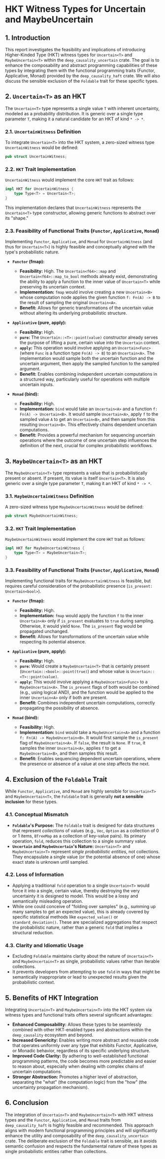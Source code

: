 # HKT Witness Types for Uncertain and MaybeUncertain

## 1. Introduction

This report investigates the feasibility and implications of introducing Higher-Kinded Type (HKT) witness types for `Uncertain<T>` and `MaybeUncertain<T>` within the `deep_causality_uncertain` crate. The goal is to enhance the composability and abstract programming capabilities of these types by integrating them with the functional programming traits (Functor, Applicative, Monad) provided by the `deep_causality_haft` crate. We will also discuss the sensible exclusion of the `Foldable` trait for these specific types.

## 2. `Uncertain<T>` as an HKT

The `Uncertain<T>` type represents a single value `T` with inherent uncertainty, modeled as a probability distribution. It is generic over a single type parameter `T`, making it a natural candidate for an HKT of kind `* -> *`.

### 2.1. `UncertainWitness` Definition

To integrate `Uncertain<T>` into the HKT system, a zero-sized witness type `UncertainWitness` would be defined:

```rust
pub struct UncertainWitness;
```

### 2.2. `HKT` Trait Implementation

`UncertainWitness` would implement the core `HKT` trait as follows:

```rust
impl HKT for UncertainWitness {
    type Type<T> = Uncertain<T>;
}
```

This implementation declares that `UncertainWitness` represents the `Uncertain<T>` type constructor, allowing generic functions to abstract over its "shape."

### 2.3. Feasibility of Functional Traits (`Functor`, `Applicative`, `Monad`)

Implementing `Functor`, `Applicative`, and `Monad` for `UncertainWitness` (and thus for `Uncertain<T>`) is highly feasible and conceptually aligned with the type's probabilistic nature.

*   **`Functor` (fmap):**
    *   **Feasibility:** High. The `Uncertain<f64>::map` and `Uncertain<f64>::map_to_bool` methods already exist, demonstrating the ability to apply a function to the inner value of `Uncertain<T>` while preserving its uncertain context.
    *   **Implementation:** `fmap` would involve creating a new `Uncertain<B>` whose computation node applies the given function `f: Fn(A) -> B` to the result of sampling the original `Uncertain<A>`.
    *   **Benefit:** Allows for generic transformations of the uncertain value without altering its underlying probabilistic structure.

*   **`Applicative` (pure, apply):**
    *   **Feasibility:** High.
    *   **`pure`:** The `Uncertain::<T>::point(value)` constructor already serves the purpose of lifting a pure, certain value into the `Uncertain` context.
    *   **`apply`:** This operation would involve applying an `Uncertain<Func>` (where `Func` is a function type `Fn(A) -> B`) to an `Uncertain<A>`. The implementation would sample both the uncertain function and the uncertain argument, then apply the sampled function to the sampled argument.
    *   **Benefit:** Enables combining independent uncertain computations in a structured way, particularly useful for operations with multiple uncertain inputs.

*   **`Monad` (bind):**
    *   **Feasibility:** High.
    *   **Implementation:** `bind` would take an `Uncertain<A>` and a function `f: Fn(A) -> Uncertain<B>`. It would sample `Uncertain<A>`, apply `f` to the sampled value `A` to get an `Uncertain<B>`, and then sample from this resulting `Uncertain<B>`. This effectively chains dependent uncertain computations.
    *   **Benefit:** Provides a powerful mechanism for sequencing uncertain operations where the outcome of one uncertain step influences the definition of the next, crucial for complex probabilistic workflows.

## 3. `MaybeUncertain<T>` as an HKT

The `MaybeUncertain<T>` type represents a value that is probabilistically present or absent. If present, its value is itself `Uncertain<T>`. It is also generic over a single type parameter `T`, making it an HKT of kind `* -> *`.

### 3.1. `MaybeUncertainWitness` Definition

A zero-sized witness type `MaybeUncertainWitness` would be defined:

```rust
pub struct MaybeUncertainWitness;
```

### 3.2. `HKT` Trait Implementation

`MaybeUncertainWitness` would implement the core `HKT` trait as follows:

```rust
impl HKT for MaybeUncertainWitness {
    type Type<T> = MaybeUncertain<T>;
}
```

### 3.3. Feasibility of Functional Traits (`Functor`, `Applicative`, `Monad`)

Implementing functional traits for `MaybeUncertainWitness` is feasible, but requires careful consideration of the probabilistic presence (`is_present: Uncertain<bool>`).

*   **`Functor` (fmap):**
    *   **Feasibility:** High.
    *   **Implementation:** `fmap` would apply the function `f` to the inner `Uncertain<A>` only if `is_present` evaluates to `true` during sampling. Otherwise, it would yield `None`. The `is_present` flag would be propagated unchanged.
    *   **Benefit:** Allows for transformations of the uncertain value while respecting its potential absence.

*   **`Applicative` (pure, apply):**
    *   **Feasibility:** High.
    *   **`pure`:** Would create a `MaybeUncertain<T>` that is certainly present (`Uncertain::<bool>::point(true)`) and whose value is `Uncertain::<T>::point(value)`.
    *   **`apply`:** This would involve applying a `MaybeUncertain<Func>` to a `MaybeUncertain<A>`. The `is_present` flags of both would be combined (e.g., using logical AND), and the function would be applied to the inner `Uncertain<A>` only if both are present.
    *   **Benefit:** Combines independent uncertain computations, correctly propagating the possibility of absence.

*   **`Monad` (bind):**
    *   **Feasibility:** High.
    *   **Implementation:** `bind` would take a `MaybeUncertain<A>` and a function `f: Fn(A) -> MaybeUncertain<B>`. It would first sample the `is_present` flag of `MaybeUncertain<A>`. If `false`, the result is `None`. If `true`, it samples the inner `Uncertain<A>`, applies `f` to get a `MaybeUncertain<B>`, and then samples this result.
    *   **Benefit:** Enables sequencing dependent uncertain operations, where the presence or absence of a value at one step affects the next.

## 4. Exclusion of the `Foldable` Trait

While `Functor`, `Applicative`, and `Monad` are highly sensible for `Uncertain<T>` and `MaybeUncertain<T>`, the `Foldable` trait is generally **not a sensible inclusion** for these types.

### 4.1. Conceptual Mismatch

*   **`Foldable`'s Purpose:** The `Foldable` trait is designed for data structures that represent *collections* of values (e.g., `Vec`, `Option` as a collection of 0 or 1 items, `BTreeMap` as a collection of key-value pairs). Its primary operation, `fold`, reduces this collection to a single summary value.
*   **`Uncertain` and `MaybeUncertain`'s Nature:** `Uncertain<T>` and `MaybeUncertain<T>` represent *single probabilistic entities*, not collections. They encapsulate a single value (or the potential absence of one) whose exact state is unknown until sampled.

### 4.2. Loss of Information

*   Applying a traditional `fold` operation to a single `Uncertain<T>` would force it into a single, certain value, thereby destroying the very uncertainty it is designed to model. This would be a lossy and semantically misleading operation.
*   While one could conceive of "folding over samples" (e.g., summing up many samples to get an expected value), this is already covered by specific statistical methods like `expected_value()` or `standard_deviation()`. These are specialized aggregations that respect the probabilistic nature, rather than a generic `fold` that implies a structural reduction.

### 4.3. Clarity and Idiomatic Usage

*   Excluding `Foldable` maintains clarity about the nature of `Uncertain<T>` and `MaybeUncertain<T>` as single, probabilistic values rather than iterable collections.
*   It prevents developers from attempting to use `fold` in ways that might be semantically inappropriate or lead to unexpected results given the probabilistic context.

## 5. Benefits of HKT Integration

Integrating `Uncertain<T>` and `MaybeUncertain<T>` into the HKT system via witness types and functional traits offers several significant advantages:

*   **Enhanced Composability:** Allows these types to be seamlessly combined with other HKT-enabled types and abstractions within the `deep_causality` ecosystem and beyond.
*   **Increased Genericity:** Enables writing more abstract and reusable code that operates uniformly over any type that exhibits Functor, Applicative, or Monadic behavior, regardless of its specific underlying structure.
*   **Improved Code Clarity:** By adhering to well-established functional programming patterns, the code becomes more predictable and easier to reason about, especially when dealing with complex chains of uncertain computations.
*   **Stronger Abstraction:** Promotes a higher level of abstraction, separating the "what" (the computation logic) from the "how" (the uncertainty propagation mechanism).

## 6. Conclusion

The integration of `Uncertain<T>` and `MaybeUncertain<T>` with HKT witness types and the `Functor`, `Applicative`, and `Monad` traits from `deep_causality_haft` is highly feasible and recommended. This approach aligns with modern functional programming principles and will significantly enhance the utility and composability of the `deep_causality_uncertain` crate. The deliberate exclusion of the `Foldable` trait is sensible, as it avoids semantic confusion and respects the fundamental nature of these types as single probabilistic entities rather than collections.
